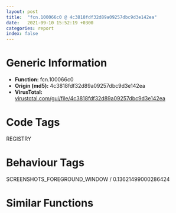 ```yaml
---
layout: post
title:  "fcn.100066c0 @ 4c3818fdf32d89a09257dbc9d3e142ea"
date:   2021-09-10 15:52:19 +0300
categories: report
index: false
---
```


# Generic Information
- **Function:** fcn.100066c0
- **Origin (md5):** 4c3818fdf32d89a09257dbc9d3e142ea
- **VirusTotal:** [virustotal.com/gui/file/4c3818fdf32d89a09257dbc9d3e142ea][virustotal_ref]

# Code Tags
<span class="tag" id="REGISTRY">REGISTRY</span>


# Behaviour Tags
<span class="bhv-tag" id="SCREENSHOTS_FOREGROUND_WINDOW">SCREENSHOTS_FOREGROUND_WINDOW / 0.13621499000286424</span>

# Similar Functions
<script type="text/javascript" src="https://www.gstatic.com/charts/loader.js"></script>
<script type="text/javascript">

    google.charts.load('current', {'packages':['corechart']});
    google.charts.setOnLoadCallback(drawChart);

    function drawChart() {
    var data = new google.visualization.DataTable();
        data.addColumn('number', 'X');
        data.addColumn('number', 'Y');
        data.addColumn({type: 'string', role: 'tooltip', 'p': {'html': true}});
        data.addColumn({'type': 'string', 'role': 'style'});
        
        data.addRows([
    [0, 0, '<b><a href="/report/fcn.100066c0@4c3818fdf32d89a09257dbc9d3e142ea">fcn.100066c0</a><br>@4c3818fdf32d89a09257dbc9d3e142ea</b><br>', 'point { fill-color: #e0440e; }'],

        ]);

    var options = {
        title: 'Similarity Plot',
        legend: 'none',
        colors: ['#dedbd9', '#e6693e', '#ec8f6e', '#f3b49f', '#f6c7b6'],
        tooltip: {isHtml: true, trigger: 'both'},
        explorer: {
        actions: ["dragToZoom", "rightClickToReset"],
        },
        chartArea: {
        width: '80%',
        height: '80%'
        },
        width: '100%',
        height: '100%'
    };

    var chart = new google.visualization.ScatterChart(document.getElementById('chart_div'));

    chart.draw(data, options);
    }
    
</script>


<div id="chart_div" style="width: 100%px; height: 100%;"></div>

# Disassembled Code
{% highlight nasm %}

push ebp
mov ebp, esp
and esp, 0xfffffff8
push 0xffffffffffffffff
push 0x10029d86
mov eax, dword
push eax
sub esp, 0x440
mov eax, dword[0x10034390]
xor eax, esp
mov dword[esp+0x438], eax
push ebx
push esi
push edi
mov eax, dword[0x10034390]
xor eax, esp
push eax
lea eax, [esp+0x450]
mov dword
mov ebx, dword[ebp+8]
mov eax, dword[ebp+0xc]
xor esi, esi
mov dword[esp+0x20], ecx
mov dword[esp+0x28], ebx
mov dword[esp+0x24], eax
mov dword[esp+0x18], esi
mov edx, dword[ebp+0x14]
mov eax, ebx
mov dword[esp+0x458], esi
mov dword[esp+0x30], edx
call fcn.10005de0
mov edi, eax
cmp edi, esi
jl 0x10006cf9
cmp word[ebx], 0x7d
je 0x10006cf7
mov edi, dword[sym.imp.KERNEL32.dll_lstrcmpiW]
push str.Delete
push ebx
mov dword[esp+0x1c], 1
call edi
mov esi, eax
neg esi
push str.ForceRemove
sbb esi, esi
push ebx
add esi, 1
call edi
test eax, eax
je 0x10006774
test esi, esi
je 0x10006884
mov ecx, dword[esp+0x20]
mov eax, ebx
call fcn.10005de0
mov edi, eax
test edi, edi
jl 0x10006ce8
cmp dword[ebp+0x10], 0
je 0x10006884
movzx ecx, word[ebx]
test cx, cx
mov dword[esp+0x1c], 0
mov eax, ebx
je 0x100067c7
movzx ecx, cx
cmp cx, 0x5c
je 0x100067bf
push eax
call dword[sym.imp.USER32.dll_CharNextW]
movzx ecx, word[eax]
test cx, cx
jne 0x100067a8
jmp 0x100067c7
test eax, eax
jne 0x10006c7f
mov edi, 0x1002e878
lea esp, [esp]
mov eax, dword[edi]
push eax
push ebx
call dword[sym.imp.KERNEL32.dll_lstrcmpiW]
test eax, eax
je 0x10006803
add edi, 4
cmp edi, str.false
jl 0x100067d0
mov ecx, dword[esp+0x24]
mov dword[esp+0x1c], ecx
push ebx
lea ecx, [esp+0x20]
call fcn.10004840
mov dword[esp+0x1c], 0
test esi, esi
je 0x10006884
mov esi, dword[esp+0x20]
mov eax, ebx
mov ecx, esi
call fcn.10005de0
mov edi, eax
test edi, edi
jl 0x10006c98
mov edi, ebx
mov ecx, esi
call fcn.10006300
mov edi, eax
test edi, edi
jl 0x10006c98
cmp word[ebx], 0x7b
jne 0x10006c11
push ebx
call dword[sym.imp.KERNEL32.dll_lstrlenW]
cmp eax, 1
jne 0x10006c11
mov edx, dword[ebp+0x10]
mov eax, dword[esp+0x18]
mov esi, dword[esp+0x20]
push 0
push edx
push eax
push ebx
mov ecx, esi
call fcn.100066c0
mov edi, eax
test edi, edi
jl 0x10006ce8
mov eax, ebx
mov ecx, esi
call fcn.10005de0
mov edi, eax
test edi, edi
jl 0x10006ce8
jmp 0x10006c11
push str.NoRemove
push ebx
call dword[sym.imp.KERNEL32.dll_lstrcmpiW]
test eax, eax
jne 0x100068ad
mov ecx, dword[esp+0x20]
mov dword[esp+0x14], eax
mov eax, ebx
call fcn.10005de0
mov edi, eax
test edi, edi
jl 0x10006ce8
push 0x1002e848
push ebx
call dword[sym.imp.KERNEL32.dll_lstrcmpiW]
test eax, eax
jne 0x100069bf
mov ecx, dword[esp+0x20]
lea eax, [esp+0x23c]
call fcn.10005de0
mov edi, eax
test edi, edi
jl 0x10006ce8
mov ecx, dword[esp+0x20]
mov eax, ebx
call fcn.10005de0
mov edi, eax
test edi, edi
jl 0x10006ce8
cmp word[ebx], 0x3d
jne 0x10006c88
xor esi, esi
cmp dword[ebp+0x10], esi
je 0x10006944
mov edx, dword[esp+0x24]
lea eax, [esp+0x23c]
push eax
lea ecx, [esp+0x18]
mov byte[esp+0x45c], 1
mov dword[esp+0x18], edx
mov edx, dword[esp+0x24]
push ecx
mov ecx, ebx
call fcn.10005f30
mov edi, eax
cmp edi, esi
mov dword[esp+0x14], esi
jl 0x10006c9e
mov byte[esp+0x458], 0
jmp 0x10006831
cmp dword[ebp+0x14], esi
jne 0x100069a5
cmp dword[esp+0x14], esi
je 0x100069a5
mov eax, dword[esp+0x24]
lea edx, [esp+0x1c]
push edx
push 0x20006
push esi
push esi
push eax
mov dword[esp+0x28], esi
mov dword[esp+0x30], esi
call dword[sym.imp.ADVAPI32.dll_RegOpenKeyExW]
cmp eax, esi
jne 0x10006cd8
mov esi, dword[esp+0x1c]
lea ecx, [esp+0x23c]
push ecx
push esi
mov dword[esp+0x1c], esi
call dword[sym.imp.ADVAPI32.dll_RegDeleteValueW]
test eax, eax
je 0x1000699a
cmp eax, 2
jne 0x10006cd8
test esi, esi
je 0x100069a5
push esi
call dword[sym.imp.ADVAPI32.dll_RegCloseKey]
mov ecx, dword[esp+0x20]
mov edi, ebx
call fcn.10006300
mov edi, eax
test edi, edi
jl 0x10006ce8
jmp 0x10006c11
movzx ecx, word[ebx]
xor edi, edi
cmp cx, di
mov eax, ebx
je 0x100069ef
movzx ecx, cx
mov edi, edi
cmp cx, 0x5c
je 0x100069e7
push eax
call dword[sym.imp.USER32.dll_CharNextW]
movzx ecx, word[eax]
cmp cx, di
jne 0x100069d0
jmp 0x100069ef
cmp eax, edi
jne 0x10006c88
cmp dword[ebp+0x10], edi
je 0x10006aca
mov eax, dword[esp+0x24]
mov esi, dword[sym.imp.ADVAPI32.dll_RegOpenKeyExW]
lea edx, [esp+0x14]
push edx
push 0x2001f
push edi
push ebx
push eax
mov dword[esp+0x28], edi
call esi
cmp eax, edi
jne 0x10006a38
mov ecx, dword[esp+0x18]
xor eax, eax
cmp ecx, edi
je 0x10006a2a
push ecx
call dword[sym.imp.ADVAPI32.dll_RegCloseKey]
cmp eax, edi
mov ecx, dword[esp+0x14]
mov dword[esp+0x18], ecx
je 0x10006a8a
xor edi, edi
mov eax, dword[esp+0x24]
lea edx, [esp+0x14]
push edx
push 0x20019
push edi
push ebx
push eax
mov dword[esp+0x28], edi
call esi
cmp eax, edi
jne 0x10006a70
mov ecx, dword[esp+0x18]
xor eax, eax
cmp ecx, edi
je 0x10006a64
push ecx
call dword[sym.imp.ADVAPI32.dll_RegCloseKey]
cmp eax, edi
mov ecx, dword[esp+0x14]
mov dword[esp+0x18], ecx
je 0x10006a8a
mov edx, dword[esp+0x24]
push edx
mov edx, ebx
lea esi, [esp+0x1c]
call fcn.10004730
mov edi, eax
test edi, edi
jne 0x10006cb2
mov esi, dword[esp+0x20]
mov eax, ebx
mov ecx, esi
call fcn.10005de0
mov edi, eax
test edi, edi
jl 0x10006ce8
cmp word[ebx], 0x3d
jne 0x10006831
push 0
lea eax, [esp+0x1c]
push eax
mov ecx, ebx
mov edx, esi
call fcn.10005f30
mov edi, eax
test edi, edi
jl 0x10006ce8
jmp 0x10006831
cmp dword[ebp+0x14], edi
jne 0x10006bcd
mov edx, dword[esp+0x24]
lea ecx, [esp+0x1c]
push ecx
push 0x20019
push edi
push ebx
push edx
mov dword[esp+0x30], edi
call dword[sym.imp.ADVAPI32.dll_RegOpenKeyExW]
cmp eax, edi
jne 0x10006b0b
mov ecx, dword[esp+0x18]
xor eax, eax
cmp ecx, edi
je 0x10006b03
push ecx
call dword[sym.imp.ADVAPI32.dll_RegCloseKey]
mov ecx, dword[esp+0x1c]
mov dword[esp+0x18], ecx
cmp eax, edi
mov dword[esp+0x1c], eax
je 0x10006b1a
mov dword[ebp+0x14], 1
push 0xffffffffffffffff
push ebx
lea edx, [esp+0x3c]
push 0x104
push edx
call fcn.100141b1
push eax
call fcn.10004580
mov esi, dword[esp+0x34]
add esp, 0x14
mov eax, ebx
mov ecx, esi
call fcn.10005de0
mov edi, eax
test edi, edi
jl 0x10006ce8
mov edi, ebx
mov ecx, esi
call fcn.10006300
mov edi, eax
test edi, edi
jl 0x10006ce8
cmp word[ebx], 0x7b
jne 0x10006ba7
push ebx
call dword[sym.imp.KERNEL32.dll_lstrlenW]
cmp eax, 1
jne 0x10006ba7
mov eax, dword[ebp+0x14]
mov ecx, dword[esp+0x18]
push eax
push 0
push ecx
push ebx
mov ecx, esi
call fcn.100066c0
mov edi, eax
test edi, edi
jge 0x10006b94
cmp dword[ebp+0x14], 0
je 0x10006ce8
mov eax, ebx
mov ecx, esi
call fcn.10005de0
mov edi, eax
test edi, edi
jl 0x10006ce8
mov ecx, dword[esp+0x1c]
cmp ecx, 2
mov eax, dword[esp+0x30]
mov dword[ebp+0x14], eax
je 0x10006c11
test ecx, ecx
je 0x10006bda
test eax, eax
jne 0x10006c11
mov eax, ecx
call fcn.10005130
mov edi, eax
jmp 0x10006ce8
mov dword[esp+0x1c], 2
jmp 0x10006b13
test eax, eax
mov esi, dword[esp+0x18]
je 0x10006c20
mov ecx, esi
call fcn.100062c0
test eax, eax
je 0x10006c20
lea ebx, [esp+0x34]
call fcn.10006280
test eax, eax
je 0x10006c0d
cmp dword[esp+0x14], 0
je 0x10006c0d
mov edx, ebx
push edx
lea ecx, [esp+0x1c]
call fcn.10004840
mov ebx, dword[esp+0x28]
cmp word[ebx], 0x7d
jne 0x10006741
jmp 0x10006ce8
mov ecx, esi
call fcn.100062c0
test esi, esi
mov dword[esp+0x1c], eax
je 0x10006c4a
push esi
call dword[sym.imp.ADVAPI32.dll_RegCloseKey]
test eax, eax
mov dword[esp+0x2c], eax
mov dword[esp+0x18], 0
jne 0x10006cc4
cmp dword[esp+0x14], 0
je 0x10006c11
cmp dword[esp+0x1c], 0
jne 0x10006c11
mov ecx, dword[esp+0x24]
lea eax, [esp+0x34]
push eax
push ecx
call dword[sym.imp.ADVAPI32.dll_RegDeleteKeyW]
test eax, eax
mov dword[esp+0x14], 0
jne 0x10006cd8
lea esi, [esp+0x14]
call fcn.10004710
jmp 0x10006c11
lea esi, [esp+0x1c]
call fcn.10004710
lea esi, [esp+0x18]
call fcn.10004710
mov eax, 0x80020009
jmp 0x10006cf9
lea esi, [esp+0x1c]
jmp 0x10006ce3
lea esi, [esp+0x14]
call fcn.10004710
lea esi, [esp+0x18]
call fcn.10004710
jmp 0x10006cf7
lea esi, [esp+0x18]
call fcn.10004710
mov eax, edi
call fcn.10005130
jmp 0x10006cf9
lea esi, [esp+0x18]
call fcn.10004710
mov eax, dword[esp+0x2c]
call fcn.10005130
jmp 0x10006cf9
call fcn.10005130
mov edi, eax
lea esi, [esp+0x14]
call fcn.10004710
mov eax, dword[esp+0x18]
test eax, eax
je 0x10006cf7
push eax
call dword[sym.imp.ADVAPI32.dll_RegCloseKey]
mov eax, edi
mov ecx, dword[esp+0x450]
mov dword
pop ecx
pop edi
pop esi
pop ebx
mov ecx, dword[esp+0x438]
xor ecx, esp
call fcn.10013bd6
mov esp, ebp
pop ebp
ret 0x10

{% endhighlight %}

[virustotal_ref]: https://www.virustotal.com/gui/file/4c3818fdf32d89a09257dbc9d3e142ea